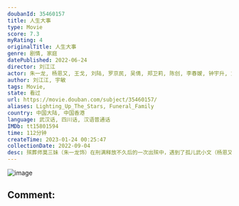 ```yaml
---
doubanId: 35460157
title: 人生大事
type: Movie
score: 7.3
myRating: 4
originalTitle: 人生大事
genre: 剧情, 家庭
datePublished: 2022-06-24
director: 刘江江
actor: 朱一龙, 杨恩又, 王戈, 刘陆, 罗京民, 吴倩, 郑卫莉, 陈创, 李春嫒, 钟宇升, 刘亚津, 小爱, 韩延, 巩金国, 韩文亮
author: 刘江江, 宇敏
tags: Movie, 
state: 看过
url: https://movie.douban.com/subject/35460157/
aliases: Lighting_Up_The_Stars, Funeral_Family
country: 中国大陆, 中国香港
language: 武汉话, 四川话, 汉语普通话
IMDb: tt15801594
time: 112分钟
createTime: 2023-01-24 00:25:47
collectionDate: 2022-09-04
desc: 殡葬师莫三妹（朱一龙饰）在刑满释放不久后的一次出殡中，遇到了孤儿武小文（杨恩又饰），小文的出现，意外地改变了莫三妹对职业和生活的态度。
---
```


![image](p2874262709.jpg)

Comment: 
---

